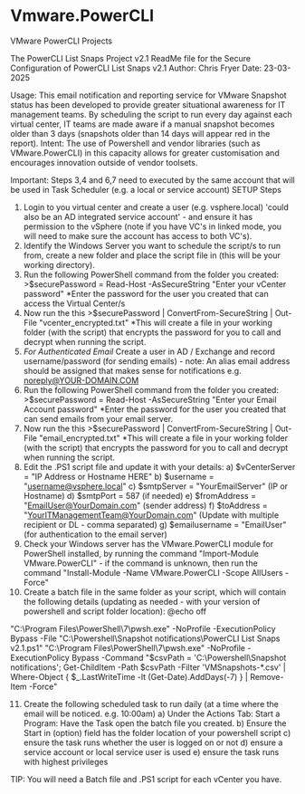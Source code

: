 # Vmware.PowerCLI
VMware PowerCLI Projects

The PowerCLI List Snaps Project v2.1
ReadMe file for the Secure Configuration of PowerCLI List Snaps v2.1
Author: Chris Fryer
Date: 23-03-2025

Usage: This email notification and reporting service for VMware Snapshot status has been developed to provide greater situational awareness for IT management teams. By scheduling the script to run every day against each virtual center, IT teams are made aware if a manual snapshot becomes older than 3 days (snapshots older than 14 days will appear red in the report).
Intent: The use of Powershell and vendor libraries (such as VMware.PowerCLI) in this capacity allows for greater customisation and encourages innovation outside of vendor toolsets.


Important: Steps 3,4 and 6,7 need to executed by the same account that will be used in Task Scheduler (e.g. a local or service account)
SETUP Steps
1. Login to you virtual center and create a user (e.g. vsphere.local) 'could also be an AD integrated service account' - and ensure it has permission to the vSphere (note if you have VC's in linked mode, you will need to make sure the account has access to both VC's).
2. Identify the Windows Server you want to schedule the script/s to run from, create a new folder and place the script file in (this will be your working directory).
3. Run the following PowerShell command from the folder you created: >$securePassword = Read-Host -AsSecureString "Enter your vCenter password"
*Enter the password for the user you created that can access the Virtual Center/s
4. Now run the this >$securePassword | ConvertFrom-SecureString | Out-File "vcenter_encrypted.txt"
*This will create a file in your working folder (with the script) that encrypts the password for you to call and decrypt when running the script.
5. *For Authenticated Email* Create a user in AD / Exchange and record username/password (for sending emails) - note: An alias email address should be assigned that makes sense for notifications e.g. noreply@YOUR-DOMAIN.COM
6. Run the following PowerShell command from the folder you created: >$securePassword = Read-Host -AsSecureString "Enter your Email Account password"
*Enter the password for the user you created that can send emails from your email server.
7. Now run the this >$securePassword | ConvertFrom-SecureString | Out-File "email_encrypted.txt"
*This will create a file in your working folder (with the script) that encrypts the password for you to call and decrypt when running the script.
8. Edit the .PS1 script file and update it with your details:
	a)  $vCenterServer = "IP Address or Hostname HERE"
	b)  $username = "username@vsphere.local"
	c)  $smtpServer = "YourEmailServer" (IP or Hostname)
	d)  $smtpPort = 587 (if needed)
	e)  $fromAddress = "EmailUser@YourDomain.com" (sender address)
	f)  $toAddress = "YourITManagementTeam@YourDomain.com" (Update with multiple recipient or DL - comma separated)
	g)  $emailusername = "EmailUser" (for authentication to the email server)
9. Check your Windows server has the VMware.PowerCLI module for PowerShell installed, by running the command "Import-Module VMware.PowerCLI" - if the command is unknown, then run the command "Install-Module -Name VMware.PowerCLI -Scope AllUsers -Force"
10. Create a batch file in the same folder as your script, which will contain the following details (updating as needed - with your version of powershell and script folder location):
@echo off

"C:\Program Files\PowerShell\7\pwsh.exe" -NoProfile -ExecutionPolicy Bypass -File "C:\Powershell\Snapshot notifications\PowerCLI List Snaps v2.1.ps1"
"C:\Program Files\PowerShell\7\pwsh.exe" -NoProfile -ExecutionPolicy Bypass -Command "$csvPath = 'C:\Powershell\Snapshot notifications'; Get-ChildItem -Path $csvPath -Filter 'VMSnapshots-*.csv' | Where-Object { $_.LastWriteTime -lt (Get-Date).AddDays(-7) } | Remove-Item -Force"

11. Create the following scheduled task to run daily (at a time where the email will be noticed. e.g. 10:00am)
	a) Under the Actions Tab: Start a Program: Have the Task open the batch file you created.
	b) Ensure the Start in (option) field has the folder location of your powershell script 
	c) ensure the task runs whether the user is logged on or not
	d) ensure a service account or local service user is used
	e) ensure the task runs with highest privileges

TIP: You will need a Batch file and .PS1 script for each vCenter you have.
